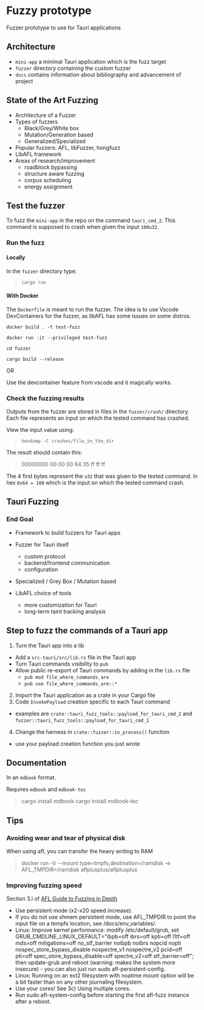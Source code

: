 # Fuzzy prototype

Fuzzer prototype to use for Tauri applications

## Architecture

- `mini-app` a minimal Tauri application which is the fuzz target
- `fuzzer` directory containing the custom fuzzer
- `docs` contains information about bibliography and advancement of project

## State of the Art Fuzzing

- Architecture of a Fuzzer
- Types of fuzzers
  - Black/Grey/White box
  - Mutation/Generation based
  - Generalized/Specialized
- Popular fuzzers: AFL, libFuzzer, hongfuzz
- LibAFL framework
- Areas of research/improvement
  - roadblock bypassing
  - structure aware fuzzing
  - corpus scheduling
  - energy assignment

## Test the fuzzer

To fuzz the `mini-app` in the repo on the command `tauri_cmd_2`.
This command is supposed to crash when given the input `100u32`.

### Run the fuzz

#### Locally

In the `fuzzer` directory type:
> `cargo run`

#### With Docker

The `Dockerfile` is meant to run the fuzzer. The idea is to use Vscode DevContainers for
the fuzzer, as libAFL has some issues on some distros.

`docker build . -t test-fuzz`

`docker run -it --privileged test-fuzz`

`cd fuzzer`

`cargo build --release`

OR

Use the devcontainer feature from vscode and it magically works.

### Check the fuzzing results

Outputs from the fuzzer are stored in files in the `fuzzer/crash/` directory.
Each file represents an input on which the tested command has crashed.

View the input value using:
> `hexdump -C crashes/file_in_the_dir`

The result should contain this:
> 00000000  00 00 00 64 35 ff ff ff

The 4 first bytes represent the `u32` that was given to the tested command.
In hex `0x64 = 100` which is the input on which the tested command crash.


## Tauri Fuzzing

### End Goal

- Framework to build fuzzers for Tauri apps
- Fuzzer for Tauri itself
    - custom protocol
    - backend/frontend communication
    - configuration

- Specialized / Grey Box / Mutation based
- LibAFL choice of tools
  - more customization for Tauri
  - long-term taint tracking analysis

## Step to fuzz the commands of a Tauri app

1. Turn the Tauri app into a lib
  - Add a `src-tauri/src/lib.rs` file in the Tauri app
  - Turn Tauri commands visibility to `pub`
  - Allow public re-export of Tauri commands by adding in the `lib.rs` file
    - `pub mod file_where_commands_are`
    - `pub use file_where_commands_are::*`
2. Import the Tauri application as a crate in your Cargo file
3. Code `InvokePayload` creation specific to each Tauri command
  - examples are `crate::tauri_fuzz_tools::payload_for_tauri_cmd_2` and
    `fuzzer::tauri_fuzz_tools::payload_for_tauri_cmd_1`
4. Change the harness in `crate::fuzzer::in_process()` function
  - use your payload creation function you just wrote

## Documentation

In an `mdbook` format.

Requires `mdbook` and `mdbook-toc`

> cargo install mdbook
> cargo install mdbook-toc


## Tips

### Avoiding wear and tear of physical disk

When using afl, you can transfer the heavy writing to RAM
>  docker run -ti --mount type=tmpfs,destination=/ramdisk -e AFL_TMPDIR=/ramdisk aflplusplus/aflplusplus

### Improving fuzzing speed

Section 3.i of
[AFL Guide to Fuzzing in Depth](https://github.com/AFLplusplus/AFLplusplus/blob/stable/docs/fuzzing_in_depth.md)

- Use persistent mode (x2-x20 speed increase).
- If you do not use shmem persistent mode, use AFL_TMPDIR to point the input file on a tempfs location, see /docs/env_variables/.
- Linux: Improve kernel performance: modify /etc/default/grub, set GRUB_CMDLINE_LINUX_DEFAULT="ibpb=off ibrs=off kpti=off l1tf=off mds=off mitigations=off no_stf_barrier noibpb noibrs nopcid nopti nospec_store_bypass_disable nospectre_v1 nospectre_v2 pcid=off pti=off spec_store_bypass_disable=off spectre_v2=off stf_barrier=off"; then update-grub and reboot (warning: makes the system more insecure) - you can also just run sudo afl-persistent-config.
- Linux: Running on an ext2 filesystem with noatime mount option will be a bit faster than on any other journaling filesystem.
- Use your cores! See 3c) Using multiple cores.
- Run sudo afl-system-config before starting the first afl-fuzz instance after a reboot.

